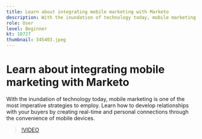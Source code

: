 ```yaml
---
title: Learn about integrating mobile marketing with Marketo
description: With the inundation of technology today, mobile marketing is one of the most imperative strategies to employ. Learn how to develop relationships with your buyers by creating real-time and personal connections through the convenience of mobile devices.
role: User
level: Beginner
kt: 10727
thumbnail: 345403.jpeg
---
```


# Learn about integrating mobile marketing with Marketo

With the inundation of technology today, mobile marketing is one of the most imperative strategies to employ. Learn how to develop relationships with your buyers by creating real-time and personal connections through the convenience of mobile devices.

>[!VIDEO](https://video.tv.adobe.com/v/345403/?quality=12&learn=on)
